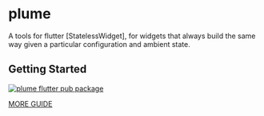 # plume

A tools for flutter [StatelessWidget], for widgets that always build the same way given a particular configuration and ambient state.

## Getting Started


[![plume flutter pub package](https://img.shields.io/static/v1?label=pub&message=v0.0.6&color=informational)](https://github.com/davidzou/flutter_plume)

[MORE GUIDE](doc/getting_started.md)
